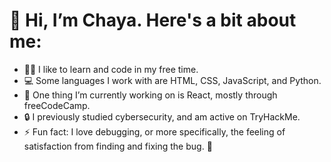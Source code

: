 # 👋 Hi, I’m Chaya. Here's a bit about me:
- 🧑‍💻 I like to learn and code in my free time.
- 💻 Some languages I work with are HTML, CSS, JavaScript, and Python.
- 🌱 One thing I’m currently working on is React, mostly through freeCodeCamp.
- 🔒 I previously studied cybersecurity, and am active on TryHackMe.
- ⚡ Fun fact: I love debugging, or more specifically, the feeling of satisfaction from finding and fixing the bug. 🐞

<!---
chayamarsow/chayamarsow is a ✨ special ✨ repository because its `README.md` (this file) appears on your GitHub profile.
You can click the Preview link to take a look at your changes.
--->
